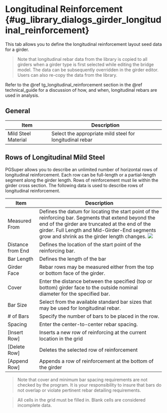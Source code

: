Longitudinal Reinforcement {#ug_library_dialogs_girder_longitudinal_reinforcement}
==============================================
This tab allows you to define the longitudinal reinforcement layout seed data for a girder. 

> Note that longitudinal rebar data from the library is copied to all girders when a girder type is first selected while editing the bridge model. The data can be subsequently overridden in the girder editor. Users can also re-copy the data from the library.

Refer to the @ref tg_longitudinal_reinforcement section in the @ref technical_guide for a discussion of how, and when, longitudinal rebars are used in analysis.

General
---------------

Item | Description
----------|------------
Mild Steel Material | Select the appropriate mild steel for longitudinal rebar

Rows of Longitudinal Mild Steel
----------------------------------
PGSuper allows you to describe an unlimited number of horizontal rows of longitudinal reinforcement. Each row can be full-length or a partial-length segment along the girder length. Rows of reinforcement must lie within the girder cross section. The following data is used to describe rows of longitudinal reinforcement.

Item | Description
-------|-------------
Measured From | Defines the datum for locating the start point of the reinforcing bar. Segments that extend beyond the end of the girder are truncated at the end of the girder. Full Length and Mid-Girder-End segments grow and shrink as the girder length changes. ![](LongRebarOptions.gif)
Distance from End | Defines the location of the start point of the reinforcing bar.
Bar Length | Defines the length of the bar
Girder Face | Rebar rows may be measured either from the top or bottom face of the girder.
Cover | Enter the distance between the specified (top or bottom) girder face to the outside nominal diameter for the specified bar.
Bar Size | Select from the available standard bar sizes that may be used for longitudinal rebar.
\# of Bars | Specify the number of bars to be placed in the row.
Spacing | Enter the center-to-center rebar spacing.
[Insert Row] | Inserts a new row of reinforcing at the current location in the grid
[Delete Row] | Deletes the selected row of reinforcement
[Append Row] | Appends a row of reinforcement at the bottom of the girder

> Note that cover and minimum bar spacing requirements are not checked by the program. It is your responsibility to insure that bars do not overlap or violate pertinent rebar detailing requirements.


> All cells in the grid must be filled in. Blank cells are considered incomplete data.  

